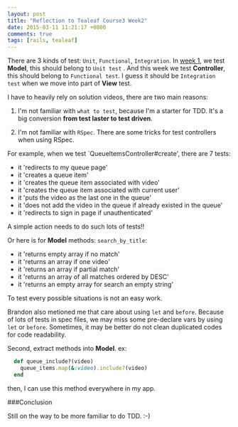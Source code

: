 ```yaml
---
layout: post
title: "Reflection to Tealeaf Course3 Week2"
date: 2015-03-11 11:21:17 +0800
comments: true
tags: [rails, tealeaf]
---
```


There are 3 kinds of test: `Unit`, `Functional`, `Integration`. In [week 1](http://www.tomohung.com/blog/2015/03/06/reflection-to-tealeaf-course3-week1/), we test **Model**, this should belong to `Unit test` . And this week we test **Controller**, this should belong to `Functional test`. I guess it should be `Integration test` when we move into part of **View** test.

I have to heavily rely on solution videos, there are two main reasons:

1. I'm not familiar with `what to test`, because I'm a starter for TDD. It's a big conversion **from test laster to test driven**.

2. I'm not familiar with `RSpec`. There are some tricks for test controllers when using RSpec.

For example, when we test `QueueItemsController#create', there are 7 tests:

- it 'redirects to my queue page'
- it 'creates a queue item'
- it 'creates the queue item associated with video'
- it 'creates the queue item associated with current user'
- it 'puts the video as the last one in the queue'
- it 'does not add the video in the queue if already existed in the queue'
- it 'redirects to sign in page if unauthenticated'

A simple action needs to do such lots of tests!!

Or here is for **Model** methods: `search_by_title`:

- it 'returns empty array if no match'
- it 'returns an array if one video'
- it 'returns an array if partial match'
- it 'returns an array of all matches ordered by DESC'
- it 'returns an empty array for search an empty string'

To test every possible situations is not an easy work.

Brandon also metioned me that care about using `let` and `before`. Because of lots of tests in spec files, we may miss some pre-declare vars by using `let` or `before`. Sometimes, it may be better do not clean duplicated codes for code readability.

Second, extract methods into **Model**. ex:

```ruby user.rb
  def queue_include?(video)
    queue_items.map(&:video).include?(video)
  end
```

then, I can use this method everywhere in my app.

###Conclusion

Still on the way to be more familiar to do TDD. :-)
